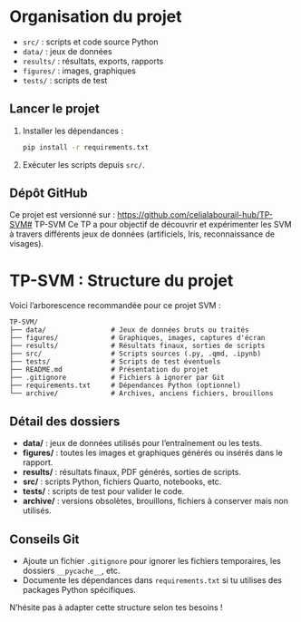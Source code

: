 # Organisation du projet

- `src/` : scripts et code source Python
- `data/` : jeux de données
- `results/` : résultats, exports, rapports
- `figures/` : images, graphiques
- `tests/` : scripts de test

## Lancer le projet

1. Installer les dépendances :
   ```bash
   pip install -r requirements.txt
   ```
2. Exécuter les scripts depuis `src/`.

## Dépôt GitHub

Ce projet est versionné sur : https://github.com/celialabourail-hub/TP-SVM# TP-SVM
Ce TP a pour objectif de découvrir et expérimenter les SVM à travers différents jeux de données (artificiels, Iris, reconnaissance de visages).

# TP-SVM : Structure du projet

Voici l’arborescence recommandée pour ce projet SVM :

```
TP-SVM/
├── data/                # Jeux de données bruts ou traités
├── figures/             # Graphiques, images, captures d'écran
├── results/             # Résultats finaux, sorties de scripts
├── src/                 # Scripts sources (.py, .qmd, .ipynb)
├── tests/               # Scripts de test éventuels
├── README.md            # Présentation du projet
├── .gitignore           # Fichiers à ignorer par Git
├── requirements.txt     # Dépendances Python (optionnel)
└── archive/             # Archives, anciens fichiers, brouillons
```

## Détail des dossiers
- **data/** : jeux de données utilisés pour l’entraînement ou les tests.
- **figures/** : toutes les images et graphiques générés ou insérés dans le rapport.
- **results/** : résultats finaux, PDF générés, sorties de scripts.
- **src/** : scripts Python, fichiers Quarto, notebooks, etc.
- **tests/** : scripts de test pour valider le code.
- **archive/** : versions obsolètes, brouillons, fichiers à conserver mais non utilisés.

## Conseils Git
- Ajoute un fichier `.gitignore` pour ignorer les fichiers temporaires, les dossiers `__pycache__`, etc.
- Documente les dépendances dans `requirements.txt` si tu utilises des packages Python spécifiques.

N’hésite pas à adapter cette structure selon tes besoins !
